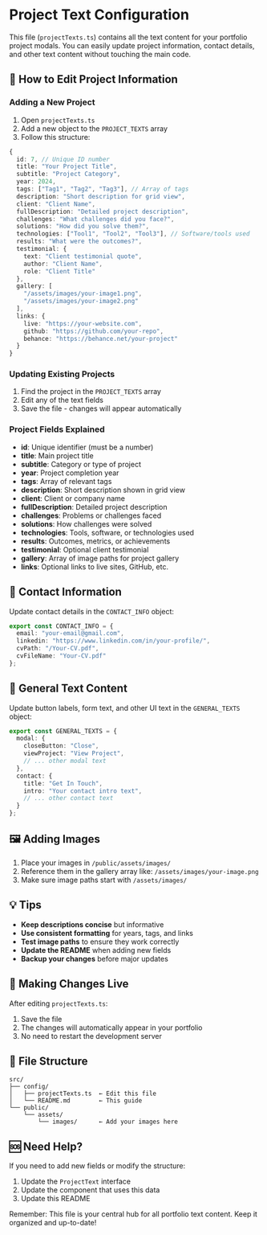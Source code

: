 # Project Text Configuration

This file (`projectTexts.ts`) contains all the text content for your portfolio project modals. You can easily update project information, contact details, and other text content without touching the main code.

## 📝 How to Edit Project Information

### Adding a New Project
1. Open `projectTexts.ts`
2. Add a new object to the `PROJECT_TEXTS` array
3. Follow this structure:

```typescript
{
  id: 7, // Unique ID number
  title: "Your Project Title",
  subtitle: "Project Category",
  year: 2024,
  tags: ["Tag1", "Tag2", "Tag3"], // Array of tags
  description: "Short description for grid view",
  client: "Client Name",
  fullDescription: "Detailed project description",
  challenges: "What challenges did you face?",
  solutions: "How did you solve them?",
  technologies: ["Tool1", "Tool2", "Tool3"], // Software/tools used
  results: "What were the outcomes?",
  testimonial: {
    text: "Client testimonial quote",
    author: "Client Name",
    role: "Client Title"
  },
  gallery: [
    "/assets/images/your-image1.png",
    "/assets/images/your-image2.png"
  ],
  links: {
    live: "https://your-website.com",
    github: "https://github.com/your-repo",
    behance: "https://behance.net/your-project"
  }
}
```

### Updating Existing Projects
1. Find the project in the `PROJECT_TEXTS` array
2. Edit any of the text fields
3. Save the file - changes will appear automatically

### Project Fields Explained

- **id**: Unique identifier (must be a number)
- **title**: Main project title
- **subtitle**: Category or type of project
- **year**: Project completion year
- **tags**: Array of relevant tags
- **description**: Short description shown in grid view
- **client**: Client or company name
- **fullDescription**: Detailed project description
- **challenges**: Problems or challenges faced
- **solutions**: How challenges were solved
- **technologies**: Tools, software, or technologies used
- **results**: Outcomes, metrics, or achievements
- **testimonial**: Optional client testimonial
- **gallery**: Array of image paths for project gallery
- **links**: Optional links to live sites, GitHub, etc.

## 📧 Contact Information

Update contact details in the `CONTACT_INFO` object:

```typescript
export const CONTACT_INFO = {
  email: "your-email@gmail.com",
  linkedin: "https://www.linkedin.com/in/your-profile/",
  cvPath: "/Your-CV.pdf",
  cvFileName: "Your-CV.pdf"
};
```

## 🔧 General Text Content

Update button labels, form text, and other UI text in the `GENERAL_TEXTS` object:

```typescript
export const GENERAL_TEXTS = {
  modal: {
    closeButton: "Close",
    viewProject: "View Project",
    // ... other modal text
  },
  contact: {
    title: "Get In Touch",
    intro: "Your contact intro text",
    // ... other contact text
  }
};
```

## 🖼️ Adding Images

1. Place your images in `/public/assets/images/`
2. Reference them in the gallery array like: `/assets/images/your-image.png`
3. Make sure image paths start with `/assets/images/`

## 💡 Tips

- **Keep descriptions concise** but informative
- **Use consistent formatting** for years, tags, and links
- **Test image paths** to ensure they work correctly
- **Update the README** when adding new fields
- **Backup your changes** before major updates

## 🔄 Making Changes Live

After editing `projectTexts.ts`:
1. Save the file
2. The changes will automatically appear in your portfolio
3. No need to restart the development server

## 📁 File Structure

```
src/
├── config/
│   ├── projectTexts.ts  ← Edit this file
│   └── README.md        ← This guide
└── public/
    └── assets/
        └── images/      ← Add your images here
```

## 🆘 Need Help?

If you need to add new fields or modify the structure:
1. Update the `ProjectText` interface
2. Update the component that uses this data
3. Update this README

Remember: This file is your central hub for all portfolio text content. Keep it organized and up-to-date!
